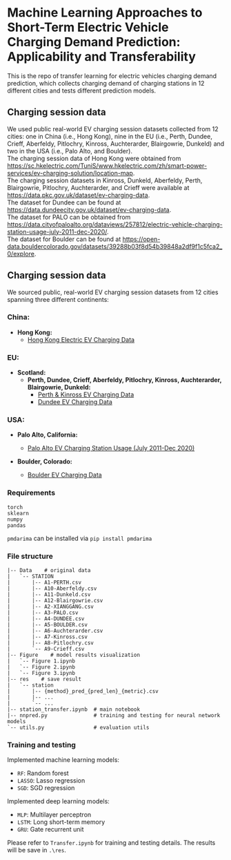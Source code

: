 

# Machine Learning Approaches to Short-Term Electric Vehicle Charging Demand Prediction: Applicability and Transferability

This is the repo of transfer learning for electric vehicles charging demand prediction, which collects charging demand of charging stations in 12 different cities and tests different prediction models.

## Charging session data
We used public real-world EV charging session datasets collected from 12 cities: one in China (i.e., Hong Kong), nine in the EU (i.e., Perth, Dundee, Crieff, Aberfeldy, Pitlochry, Kinross, Auchterarder, Blairgowrie, Dunkeld) and two in the USA (i.e., Palo Alto, and Boulder).<br />
The charging session data of Hong Kong were obtained from https://sc.hkelectric.com/TuniS/www.hkelectric.com/zh/smart-power-services/ev-charging-solution/location-map. <br />
The charging session datasets in Kinross, Dunkeld, Aberfeldy, Perth, Blairgowrie, Pitlochry, Auchterarder, and Crieff were available at https://data.pkc.gov.uk/dataset/ev-charging-data. <br />
The dataset for Dundee can be found at https://data.dundeecity.gov.uk/dataset/ev-charging-data. <br />
The dataset for PALO can be obtained from https://data.cityofpaloalto.org/dataviews/257812/electric-vehicle-charging-station-usage-july-2011-dec-2020/. <br />
The dataset for Boulder can be found at https://open-data.bouldercolorado.gov/datasets/39288b03f8d54b39848a2df9f1c5fca2_0/explore. <br />

## Charging session data

We sourced public, real-world EV charging session datasets from 12 cities spanning three different continents:

### China:
- **Hong Kong:** 
  - [Hong Kong Electric EV Charging Data](https://sc.hkelectric.com/TuniS/www.hkelectric.com/zh/smart-power-services/ev-charging-solution/location-map)

### EU:
- **Scotland:**
  - **Perth, Dundee, Crieff, Aberfeldy, Pitlochry, Kinross, Auchterarder, Blairgowrie, Dunkeld:** 
    - [Perth & Kinross EV Charging Data](https://data.pkc.gov.uk/dataset/ev-charging-data)
    - [Dundee EV Charging Data](https://data.dundeecity.gov.uk/dataset/ev-charging-data)

### USA:
- **Palo Alto, California:**
  - [Palo Alto EV Charging Station Usage (July 2011-Dec 2020)](https://data.cityofpaloalto.org/dataviews/257812/electric-vehicle-charging-station-usage-july-2011-dec-2020/)
  
- **Boulder, Colorado:**
  - [Boulder EV Charging Data](https://open-data.bouldercolorado.gov/datasets/39288b03f8d54b39848a2df9f1c5fca2_0/explore)



### Requirements

```
torch
sklearn
numpy 
pandas
```

`pmdarima` can be installed via `pip install pmdarima`

### File structure

```
|-- Data    # original data
|   `-- STATION
|       |-- A1-PERTH.csv
|       |-- A10-Aberfeldy.csv
|       |-- A11-Dunkeld.csv
|       |-- A12-Blairgowrie.csv
|       |-- A2-XIANGGANG.csv
|       |-- A3-PALO.csv
|       |-- A4-DUNDEE.csv
|       |-- A5-BOULDER.csv
|       |-- A6-Auchterarder.csv
|       |-- A7-Kinross.csv
|       |-- A8-Pitlochry.csv
|       `-- A9-Crieff.csv
|-- Figure    # model results visualization
|   `-- Figure 1.ipynb   
|   `-- Figure 2.ipynb
|   `-- Figure 3.ipynb
|-- res    # save result
|   `-- station
|       |-- {method}_pred_{pred_len}_{metric}.csv
|       |-- ...
|       `-- ...
|-- station_transfer.ipynb  # main notebook
|-- nnpred.py               # training and testing for neural network models
`-- utils.py                # evaluation utils
```


### Training and testing

Implemented machine learning models:
+ `RF`: Random forest
+ `LASSO`: Lasso regression 
+ `SGD`: SGD regression

Implemented deep learning models:
+ `MLP`: Multilayer perceptron
+ `LSTM`: Long short-term memory
+ `GRU`: Gate recurrent unit

Please refer to `Transfer.ipynb` for training and testing details.
The results will be save in `.\res`.

